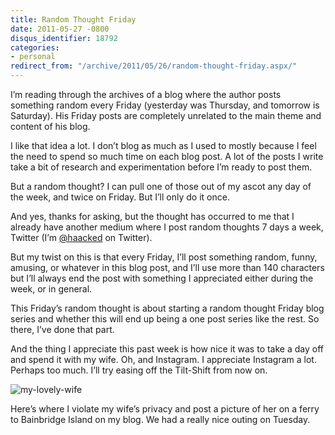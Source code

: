 ```yaml
---
title: Random Thought Friday
date: 2011-05-27 -0800
disqus_identifier: 18792
categories:
- personal
redirect_from: "/archive/2011/05/26/random-thought-friday.aspx/"
---
```


I’m reading through the archives of a blog where the author posts
something random every Friday (yesterday was Thursday, and tomorrow is
Saturday). His Friday posts are completely unrelated to the main theme
and content of his blog.

I like that idea a lot. I don’t blog as much as I used to mostly because
I feel the need to spend so much time on each blog post. A lot of the
posts I write take a bit of research and experimentation before I’m
ready to post them.

But a random thought? I can pull one of those out of my ascot any day of
the week, and twice on Friday. But I’ll only do it once.

And yes, thanks for asking, but the thought has occurred to me that I
already have another medium where I post random thoughts 7 days a week,
Twitter (I’m
[@haacked](http://twitter.com/haacked "@haacked on twitter") on
Twitter).

But my twist on this is that every Friday, I’ll post something random,
funny, amusing, or whatever in this blog post, and I’ll use more than
140 characters but I’ll always end the post with something I appreciated
either during the week, or in general.

This Friday’s random thought is about starting a random thought Friday
blog series and whether this will end up being a one post series like
the rest. So there, I’ve done that part.

And the thing I appreciate this past week is how nice it was to take a
day off and spend it with my wife. Oh, and Instagram. I appreciate
Instagram a lot. Perhaps too much. I’ll try easing off the Tilt-Shift
from now on.

![my-lovely-wife](https://haacked.com/images/haacked_com/WindowsLiveWriter/Random-Thought-Friday_C08B/my-lovely-wife_8b64a7e6-a0d5-437f-b281-412808e08d48.jpg "my-lovely-wife")

Here’s where I violate my wife’s privacy and post a picture of her on a
ferry to Bainbridge Island on my blog. We had a really nice outing on
Tuesday.

